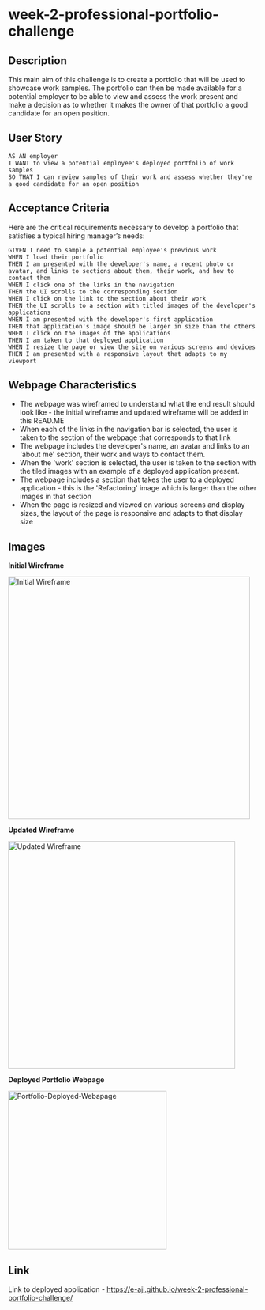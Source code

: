 # week-2-professional-portfolio-challenge


## Description

This main aim of this challenge is to create a portfolio that will be used to showcase work samples. The portfolio can then be made available for a potential employer to be able to view and assess the work present and make a decision as to whether it makes the owner of that portfolio a good candidate for an open position.  

## User Story

```
AS AN employer
I WANT to view a potential employee's deployed portfolio of work samples
SO THAT I can review samples of their work and assess whether they're a good candidate for an open position
```


## Acceptance Criteria

Here are the critical requirements necessary to develop a portfolio that satisfies a typical hiring manager’s needs:

```
GIVEN I need to sample a potential employee's previous work
WHEN I load their portfolio
THEN I am presented with the developer's name, a recent photo or avatar, and links to sections about them, their work, and how to contact them
WHEN I click one of the links in the navigation
THEN the UI scrolls to the corresponding section
WHEN I click on the link to the section about their work
THEN the UI scrolls to a section with titled images of the developer's applications
WHEN I am presented with the developer's first application
THEN that application's image should be larger in size than the others
WHEN I click on the images of the applications
THEN I am taken to that deployed application
WHEN I resize the page or view the site on various screens and devices
THEN I am presented with a responsive layout that adapts to my viewport
```

## Webpage Characteristics

* The webpage was wireframed to understand what the end result should look like - the initial wireframe and updated wireframe will be added in this READ.ME 
* When each of the links in the navigation bar is selected, the user is taken to the section of the webpage that corresponds to that link
* The webpage includes the developer's name, an avatar and links to an 'about me' section, their work and ways to contact them.
* When the 'work' section is selected, the user is taken to the section with the tiled images with an example of a deployed application present.  
* The webpage includes a section that takes the user to a deployed application - this is the 'Refactoring' image which is larger than the other images in that section
* When the page is resized and viewed on various screens and display sizes, the layout of the page is responsive and adapts to that display size

## Images

**Initial Wireframe** 

<img width="490" alt="Initial Wireframe" src="https://github.com/e-aji/week-2-professional-portfolio-challenge/assets/156595423/95b085ea-254e-4a21-b587-c63bb6f47910">

**Updated Wireframe** 

<img width="460" alt="Updated Wireframe" src="https://github.com/e-aji/week-2-professional-portfolio-challenge/assets/156595423/974863fd-424a-4eec-a611-d7274bd21341">

**Deployed Portfolio Webpage**

<img width="321" alt="Portfolio-Deployed-Webapage" src="https://github.com/e-aji/week-2-professional-portfolio-challenge/assets/156595423/b3a7cae8-c8bf-4859-8ad9-2ecb1f363ce8">


## Link

Link to deployed application - https://e-aji.github.io/week-2-professional-portfolio-challenge/   
